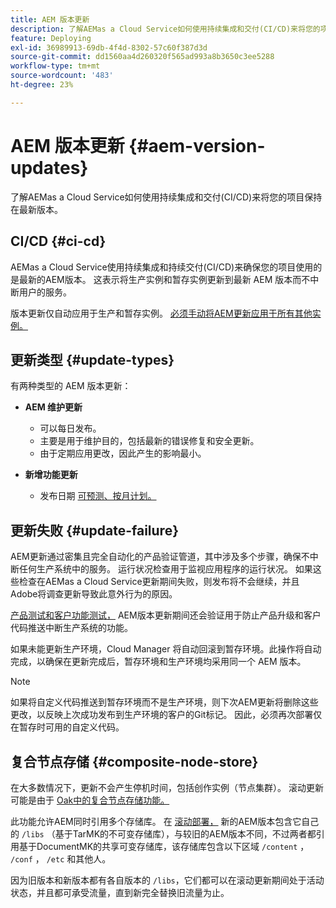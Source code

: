```yaml
---
title: AEM 版本更新
description: 了解AEMas a Cloud Service如何使用持续集成和交付(CI/CD)来将您的项目保持在最新版本。
feature: Deploying
exl-id: 36989913-69db-4f4d-8302-57c60f387d3d
source-git-commit: dd1560aa4d260320f565ad993a8b3650c3ee5288
workflow-type: tm+mt
source-wordcount: '483'
ht-degree: 23%

---
```



# AEM 版本更新 {#aem-version-updates}

了解AEMas a Cloud Service如何使用持续集成和交付(CI/CD)来将您的项目保持在最新版本。

## CI/CD {#ci-cd}

AEMas a Cloud Service使用持续集成和持续交付(CI/CD)来确保您的项目使用的是最新的AEM版本。 这表示将生产实例和暂存实例更新到最新 AEM 版本而不中断用户的服务。

版本更新仅自动应用于生产和暂存实例。 [必须手动将AEM更新应用于所有其他实例。](/help/implementing/cloud-manager/manage-environments.md#updating-dev-environment)

## 更新类型 {#update-types}

有两种类型的 AEM 版本更新：

* **AEM 维护更新**

   * 可以每日发布。
   * 主要是用于维护目的，包括最新的错误修复和安全更新。
   * 由于定期应用更改，因此产生的影响最小。

* **新增功能更新**

   * 发布日期 [可预测、按月计划。](https://experienceleague.adobe.com/docs/experience-manager-release-information/aem-release-updates/update-releases-roadmap.html)

## 更新失败 {#update-failure}

AEM更新通过密集且完全自动化的产品验证管道，其中涉及多个步骤，确保不中断任何生产系统中的服务。 运行状况检查用于监视应用程序的运行状况。 如果这些检查在AEMas a Cloud Service更新期间失败，则发布将不会继续，并且Adobe将调查更新导致此意外行为的原因。

[产品测试和客户功能测试，](/help/implementing/cloud-manager/overview-test-results.md#functional-testing) AEM版本更新期间还会验证用于防止产品升级和客户代码推送中断生产系统的功能。

如果未能更新生产环境，Cloud Manager 将自动回滚到暂存环境。此操作将自动完成，以确保在更新完成后，暂存环境和生产环境均采用同一个 AEM 版本。

>[!NOTE]
>
>如果将自定义代码推送到暂存环境而不是生产环境，则下次AEM更新将删除这些更改，以反映上次成功发布到生产环境的客户的Git标记。 因此，必须再次部署仅在暂存时可用的自定义代码。

## 复合节点存储 {#composite-node-store}

在大多数情况下，更新不会产生停机时间，包括创作实例（节点集群）。 滚动更新可能是由于 [Oak中的复合节点存储功能。](https://jackrabbit.apache.org/oak/docs/nodestore/compositens.html)

此功能允许AEM同时引用多个存储库。 在 [滚动部署，](/help/implementing/deploying/overview.md#how-rolling-deployments-work) 新的AEM版本包含它自己的 `/libs` （基于TarMK的不可变存储库），与较旧的AEM版本不同，不过两者都引用基于DocumentMK的共享可变存储库，该存储库包含以下区域 `/content` ， `/conf` ， `/etc` 和其他人。

因为旧版本和新版本都有各自版本的 `/libs`，它们都可以在滚动更新期间处于活动状态，并且都可承受流量，直到新完全替换旧流量为止。

